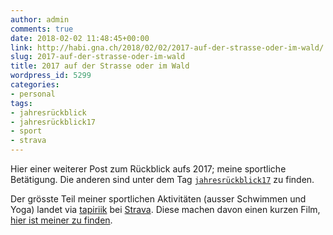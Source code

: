 ```yaml
---
author: admin
comments: true
date: 2018-02-02 11:48:45+00:00
link: http://habi.gna.ch/2018/02/02/2017-auf-der-strasse-oder-im-wald/
slug: 2017-auf-der-strasse-oder-im-wald
title: 2017 auf der Strasse oder im Wald
wordpress_id: 5299
categories:
- personal
tags:
- jahresrückblick
- jahresrückblick17
- sport
- strava
---
```


Hier einer weiterer Post zum Rückblick aufs 2017; meine sportliche Betätigung.
Die anderen sind unter dem Tag [`jahresrückblick17`](http://habi.gna.ch/tag/jahresruckblick17) zu finden.

Der grösste Teil meiner sportlichen Aktivitäten (ausser Schwimmen und Yoga) landet via [tapiriik](https://tapiriik.com/) bei [Strava](https://stravas.com).
Diese machen davon einen kurzen Film, [hier ist meiner zu finden](https://2017.strava.com/en-us/videos/39a0067178b2ed7b96cee44b3519a2af225a1056/).
